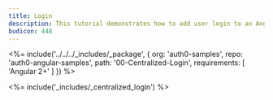 ```yaml
---
title: Login
description: This tutorial demonstrates how to add user login to an Angular 2+ application with Auth0
budicon: 448
---
```


<%= include('../../../_includes/_package', {
  org: 'auth0-samples',
  repo: 'auth0-angular-samples',
  path: '00-Centralized-Login',
  requirements: [
    'Angular 2+'
  ]
}) %>

<%= include('_includes/_centralized_login') %>